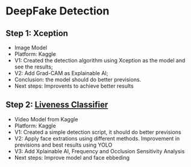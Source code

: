 # DeepFake Detection
## Step 1: Xception
- Image Model
- Platform: Kaggle
- V1: Created the detection algorithm using Xception as the model and see the results;
- V2: Add Grad-CAM as Explainable AI;
- Conclusion: the model should do better previsions.
- Next steps: Improvents to achieve better results
## Step 2: [Liveness Classifier](https://www.kaggle.com/models/kameshrasu/liveness_classifier/)
- Video Model from Kaggle
- Platform: Kaggle
- V1: Created a simple detection script, it should do better previsions
- V2: Apply face extrations using different methods. Improvement in previsions and best results using YOLO
- V3: Add Xplainable AI, Frequency and Occlusion Sensitivity Analysis
- Next steps: Improve model and face ebbeding
